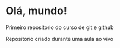 # Olá, mundo!
 Primeiro repositorio do curso de git e github

 Repositorio criado durante uma aula ao vivo
